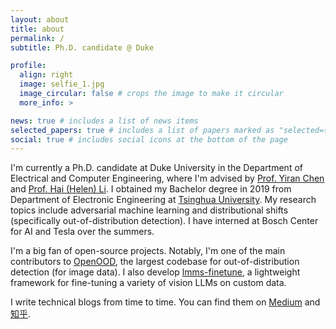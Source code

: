 ```yaml
---
layout: about
title: about
permalink: /
subtitle: Ph.D. candidate @ Duke

profile:
  align: right
  image: selfie_1.jpg
  image_circular: false # crops the image to make it circular
  more_info: >

news: true # includes a list of news items
selected_papers: true # includes a list of papers marked as "selected={true}"
social: true # includes social icons at the bottom of the page
---
```


I'm currently a Ph.D. candidate at Duke University in the Department of Electrical and Computer Engineering, where I'm advised by [Prof. Yiran Chen](https://cei.pratt.duke.edu/people/yiran-chen) and [Prof. Hai (Helen) Li](https://cei.pratt.duke.edu/people/hai-helen-li). I obtained my Bachelor degree in 2019 from Department of Electronic Engineering at [Tsinghua University](https://en.wikipedia.org/wiki/Tsinghua_University). My research topics include adversarial machine learning and distributional shifts (specifically out-of-distribution detection). I have interned at Bosch Center for AI and Tesla over the summers.

I'm a big fan of open-source projects. Notably, I'm one of the main contributors to [OpenOOD](https://github.com/Jingkang50/OpenOOD), the largest codebase for out-of-distribution detection (for image data). I also develop [lmms-finetune](https://github.com/zjysteven/lmms-finetune), a lightweight framework for fine-tuning a variety of vision LLMs on custom data.

I write technical blogs from time to time. You can find them on [Medium](https://medium.com/@zhjy227) and [知乎](https://www.zhihu.com/people/zhang-jing-yang-54/posts).